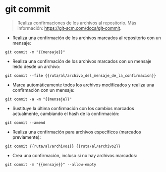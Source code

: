 # git commit

> Realiza confirmaciones de los archivos al repositorio.
> Más información: <https://git-scm.com/docs/git-commit>.

- Realiza una confirmación de los archivos marcados al repositorio con un mensaje:

`git commit -m "{{mensaje}}"`

- Realiza una confirmación de los archivos marcados con un mensaje leído desde un archivo:

`git commit --file {{ruta/al/archivo_del_mensaje_de_la_confirmacion}}`

- Marca automáticamente todos los archivos modificados y realiza una confirmación con un mensaje:

`git commit -a -m "{{mensaje}}"`

- Sustituye la última confirmación con los cambios marcados actualmente, cambiando el hash de la confirmación:

`git commit --amend`

- Realiza una confirmación para archivos específicos (marcados previamente):

`git commit {{ruta/al/archivo1}} {{ruta/al/archivo2}}`

- Crea una confirmación, incluso si no hay archivos marcados:

`git commit -m "{{mensaje}}" --allow-empty`
